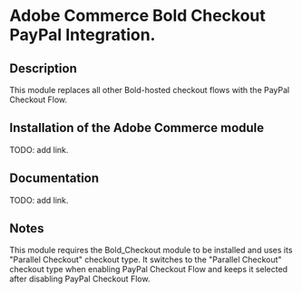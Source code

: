 # Adobe Commerce Bold Checkout PayPal Integration.
## Description
This module replaces all other Bold-hosted checkout flows with the PayPal Checkout Flow.
## Installation of the Adobe Commerce module
TODO: add link.
## Documentation
TODO: add link.
## Notes
This module requires the Bold_Checkout module to be installed and uses its "Parallel Checkout" checkout type.
It switches to the "Parallel Checkout" checkout type when enabling PayPal Checkout Flow and keeps it selected after disabling PayPal Checkout Flow.
